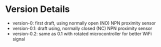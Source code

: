 Version Details
===============

* version-0: first draft, using normally open (NO) NPN proximity sensor
* version-0.1: draft using, normally closed (NC) NPN proximity sensor
* version-0.2: same as 0.1 with rotated microcontroller for better WiFi signal


